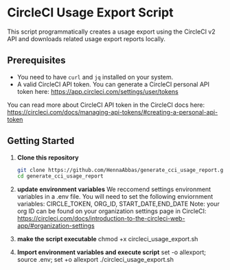 # CircleCI Usage Export Script

This script programmatically creates a usage export using the CircleCI v2 API and downloads related usage export reports locally. 

## Prerequisites

- You need to have `curl` and `jq` installed on your system.
- A valid CircleCI API token. You can generate a CircleCI personal API token here: https://app.circleci.com/settings/user/tokens 

You can read more about CircleCI API token in the CircleCI docs here: https://circleci.com/docs/managing-api-tokens/#creating-a-personal-api-token

## Getting Started

1. **Clone this repository** 
   ```bash
   git clone https://github.com/HennaAbbas/generate_cci_usage_report.git
   cd generate_cci_usage_report
   
2. **update environment variables**
    We reccomend settings environment variables in a .env file. 
    You will need to set the following enviornment variables: 
         CIRCLE_TOKEN, ORG_ID, START_DATE,END_DATE
         Note: your org ID can be found on your organization settings page in CircleCI: https://circleci.com/docs/introduction-to-the-circleci-web-app/#organization-settings

3. **make the script executable** 
    chmod +x circleci_usage_export.sh

4. **Import environment variables and execute script**
    set -o allexport; source .env; set +o allexport
    ./circleci_usage_export.sh